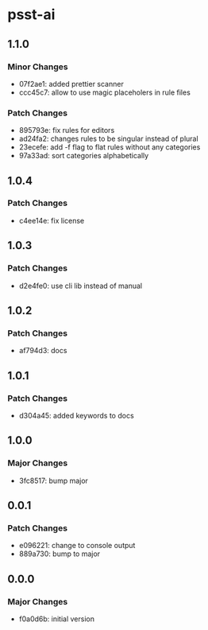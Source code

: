 # psst-ai

## 1.1.0

### Minor Changes

- 07f2ae1: added prettier scanner
- ccc45c7: allow to use magic placeholers in rule files

### Patch Changes

- 895793e: fix rules for editors
- ad24fa2: changes rules to be singular instead of plural
- 23ecefe: add -f flag to flat rules without any categories
- 97a33ad: sort categories alphabetically

## 1.0.4

### Patch Changes

- c4ee14e: fix license

## 1.0.3

### Patch Changes

- d2e4fe0: use cli lib instead of manual

## 1.0.2

### Patch Changes

- af794d3: docs

## 1.0.1

### Patch Changes

- d304a45: added keywords to docs

## 1.0.0

### Major Changes

- 3fc8517: bump major

## 0.0.1

### Patch Changes

- e096221: change to console output
- 889a730: bump to major

## 0.0.0

### Major Changes

- f0a0d6b: initial version

